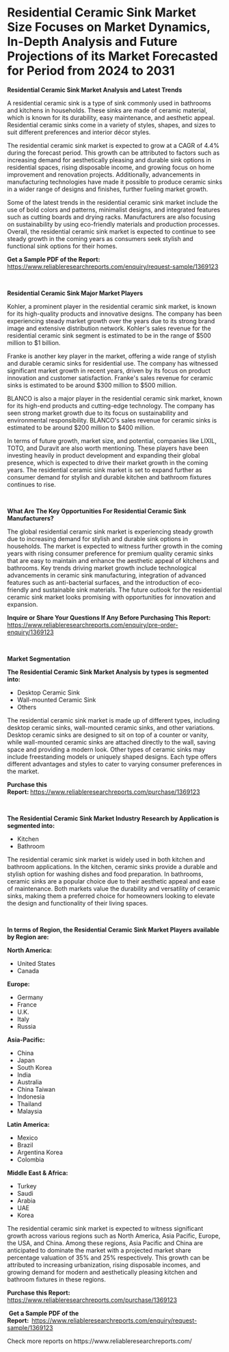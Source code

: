 <p><h1>Residential Ceramic Sink Market Size Focuses on Market Dynamics, In-Depth Analysis and Future Projections of its Market Forecasted for Period from 2024 to 2031</h1></p><p><strong>Residential Ceramic Sink Market Analysis and Latest Trends</strong></p>
<p><p>A residential ceramic sink is a type of sink commonly used in bathrooms and kitchens in households. These sinks are made of ceramic material, which is known for its durability, easy maintenance, and aesthetic appeal. Residential ceramic sinks come in a variety of styles, shapes, and sizes to suit different preferences and interior décor styles.</p><p>The residential ceramic sink market is expected to grow at a CAGR of 4.4% during the forecast period. This growth can be attributed to factors such as increasing demand for aesthetically pleasing and durable sink options in residential spaces, rising disposable income, and growing focus on home improvement and renovation projects. Additionally, advancements in manufacturing technologies have made it possible to produce ceramic sinks in a wider range of designs and finishes, further fueling market growth.</p><p>Some of the latest trends in the residential ceramic sink market include the use of bold colors and patterns, minimalist designs, and integrated features such as cutting boards and drying racks. Manufacturers are also focusing on sustainability by using eco-friendly materials and production processes. Overall, the residential ceramic sink market is expected to continue to see steady growth in the coming years as consumers seek stylish and functional sink options for their homes.</p></p>
<p><strong>Get a Sample PDF of the Report:&nbsp;</strong> <a href="https://www.reliableresearchreports.com/enquiry/request-sample/1369123">https://www.reliableresearchreports.com/enquiry/request-sample/1369123</a></p>
<p>&nbsp;</p>
<p><strong>Residential Ceramic Sink Major Market Players</strong></p>
<p><p>Kohler, a prominent player in the residential ceramic sink market, is known for its high-quality products and innovative designs. The company has been experiencing steady market growth over the years due to its strong brand image and extensive distribution network. Kohler's sales revenue for the residential ceramic sink segment is estimated to be in the range of $500 million to $1 billion.</p><p>Franke is another key player in the market, offering a wide range of stylish and durable ceramic sinks for residential use. The company has witnessed significant market growth in recent years, driven by its focus on product innovation and customer satisfaction. Franke's sales revenue for ceramic sinks is estimated to be around $300 million to $500 million.</p><p>BLANCO is also a major player in the residential ceramic sink market, known for its high-end products and cutting-edge technology. The company has seen strong market growth due to its focus on sustainability and environmental responsibility. BLANCO's sales revenue for ceramic sinks is estimated to be around $200 million to $400 million.</p><p>In terms of future growth, market size, and potential, companies like LIXIL, TOTO, and Duravit are also worth mentioning. These players have been investing heavily in product development and expanding their global presence, which is expected to drive their market growth in the coming years. The residential ceramic sink market is set to expand further as consumer demand for stylish and durable kitchen and bathroom fixtures continues to rise.</p></p>
<p>&nbsp;</p>
<p><strong>What Are The Key Opportunities For Residential Ceramic Sink Manufacturers?</strong></p>
<p><p>The global residential ceramic sink market is experiencing steady growth due to increasing demand for stylish and durable sink options in households. The market is expected to witness further growth in the coming years with rising consumer preference for premium quality ceramic sinks that are easy to maintain and enhance the aesthetic appeal of kitchens and bathrooms. Key trends driving market growth include technological advancements in ceramic sink manufacturing, integration of advanced features such as anti-bacterial surfaces, and the introduction of eco-friendly and sustainable sink materials. The future outlook for the residential ceramic sink market looks promising with opportunities for innovation and expansion.</p></p>
<p><strong>Inquire or Share Your Questions If Any Before Purchasing This Report:</strong> <a href="https://www.reliableresearchreports.com/enquiry/pre-order-enquiry/1369123">https://www.reliableresearchreports.com/enquiry/pre-order-enquiry/1369123</a></p>
<p>&nbsp;</p>
<p><strong>Market Segmentation</strong></p>
<p><strong>The Residential Ceramic Sink Market Analysis by types is segmented into:</strong></p>
<p><ul><li>Desktop Ceramic Sink</li><li>Wall-mounted Ceramic Sink</li><li>Others</li></ul></p>
<p><p>The residential ceramic sink market is made up of different types, including desktop ceramic sinks, wall-mounted ceramic sinks, and other variations. Desktop ceramic sinks are designed to sit on top of a counter or vanity, while wall-mounted ceramic sinks are attached directly to the wall, saving space and providing a modern look. Other types of ceramic sinks may include freestanding models or uniquely shaped designs. Each type offers different advantages and styles to cater to varying consumer preferences in the market.</p></p>
<p><strong>Purchase this Report:&nbsp;</strong><a href="https://www.reliableresearchreports.com/purchase/1369123">https://www.reliableresearchreports.com/purchase/1369123</a></p>
<p>&nbsp;</p>
<p><strong>The Residential Ceramic Sink Market Industry Research by Application is segmented into:</strong></p>
<p><ul><li>Kitchen</li><li>Bathroom</li></ul></p>
<p><p>The residential ceramic sink market is widely used in both kitchen and bathroom applications. In the kitchen, ceramic sinks provide a durable and stylish option for washing dishes and food preparation. In bathrooms, ceramic sinks are a popular choice due to their aesthetic appeal and ease of maintenance. Both markets value the durability and versatility of ceramic sinks, making them a preferred choice for homeowners looking to elevate the design and functionality of their living spaces.</p></p>
<p>&nbsp;</p>
<p><strong>In terms of Region, the Residential Ceramic Sink Market Players available by Region are:</strong></p>
<p>
    <p> <strong> North America: </strong>
        <ul>
            <li>United States</li>
            <li>Canada</li>
        </ul>
        </p> 
    <p> <strong> Europe: </strong>
        <ul>
            <li>Germany</li>
            <li>France</li>
            <li>U.K.</li>
            <li>Italy</li>
            <li>Russia</li>
        </ul>
        </p> 
    <p> <strong> Asia-Pacific: </strong>
        <ul>
            <li>China</li>
            <li>Japan</li>
            <li>South Korea</li>
            <li>India</li>
            <li>Australia</li>
            <li>China Taiwan</li>
            <li>Indonesia</li>
            <li>Thailand</li>
            <li>Malaysia</li>
        </ul>
        </p> 
    <p> <strong> Latin America: </strong>
        <ul>
            <li>Mexico</li>
            <li>Brazil</li>
            <li>Argentina Korea</li>
            <li>Colombia</li>
        </ul>
        </p> 
    <p> <strong> Middle East & Africa: </strong>
        <ul>
            <li>Turkey</li>
            <li>Saudi</li>
            <li>Arabia</li>
            <li>UAE</li>
            <li>Korea</li>
        </ul>
    </p>
    </p>
<p><p>The residential ceramic sink market is expected to witness significant growth across various regions such as North America, Asia Pacific, Europe, the USA, and China. Among these regions, Asia Pacific and China are anticipated to dominate the market with a projected market share percentage valuation of 35% and 25% respectively. This growth can be attributed to increasing urbanization, rising disposable incomes, and growing demand for modern and aesthetically pleasing kitchen and bathroom fixtures in these regions.</p></p>
<p><strong>Purchase this Report: </strong><a href="https://www.reliableresearchreports.com/purchase/1369123">https://www.reliableresearchreports.com/purchase/1369123</a></p>
<p>&nbsp;<strong>Get a Sample PDF of the Report:&nbsp;&nbsp;</strong><a href="https://www.reliableresearchreports.com/enquiry/request-sample/1369123">https://www.reliableresearchreports.com/enquiry/request-sample/1369123</a></p>
<p><strong></strong></p>
<p>Check more reports on https://www.reliableresearchreports.com/</p>
